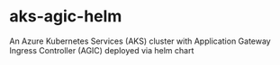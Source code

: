 # aks-agic-helm
An Azure Kubernetes Services (AKS) cluster with Application Gateway Ingress Controller (AGIC) deployed via helm chart
